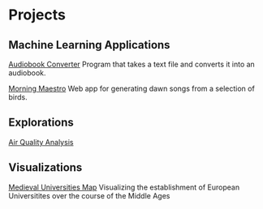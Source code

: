 # Projects

## Machine Learning Applications

[Audiobook Converter](https://github.com/8t88/audiobook_converter)
Program that takes a text file and converts it into an audiobook.

[Morning Maestro](https://github.com/8t88/Morning-Maestro) 
Web app for generating dawn songs from a selection of birds.


## Explorations

[Air Quality Analysis](https://github.com/8t88/Air-Quality)

## Visualizations

[Medieval Universities Map]()
Visualizing the establishment of European Universitites over the course of the Middle Ages
